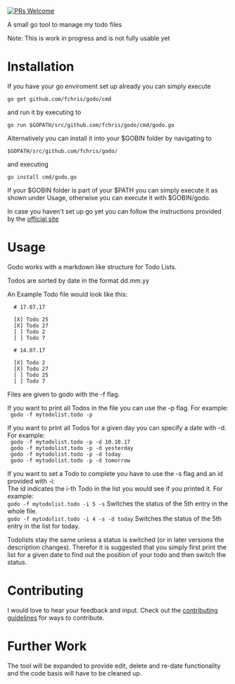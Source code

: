 [![PRs Welcome](https://img.shields.io/badge/PRs-welcome-brightgreen.svg?style=flat-square)](http://makeapullrequest.com)

A small go tool to manage my todo files

Note: This is work in progress and is not fully usable yet

# Installation

If you have your go enviroment set up already you can simply execute

```go get github.com/fchris/godo/cmd```

and run it by executing to 

```go run $GOPATH/src/github.com/fchris/godo/cmd/godo.go ```

Alternatively you can install it into your $GOBIN folder by navigating to 

```$GOPATH/src/github.com/fchris/godo/```

and executing 

```go install cmd/godo.go```

If your $GOBIN folder is part of your $PATH you can simply execute it as shown under Usage,
otherwise you can execute it with $GOBIN/godo.

In case you haven't set up go yet you can follow the instructions provided by the [official site](https://golang.org/doc/install)

# Usage

Godo works with a markdown like structure for Todo Lists.

Todos are sorted by date in the format dd.mm.yy

An Example Todo file would look like this:
```
  # 17.07.17
  
  [X] Todo 25
  [X] Todo 27
  [ ] Todo 2
  [ ] Todo 7

  # 14.07.17

  [X] Todo 2
  [X] Todo 27
  [ ] Todo 25
  [ ] Todo 7
```

Files are given to godo with the -f flag.

If you want to print all Todos in the file you can use the -p flag. For example:  
  ``` godo -f mytodolist.todo -p```
  
If you want to print all Todos for a given day you can specify a date with -d. For example:  
  ``` godo -f mytodolist.todo -p -d 10.10.17```  
  ``` godo -f mytodolist.todo -p -d yesterday```  
  ``` godo -f mytodolist.todo -p -d today```  
  ``` godo -f mytodolist.todo -p -d tomorrow```  

If you want to set a Todo to complete you have to use the -s flag and an id provided with -i:  
The id indicates the i-th Todo in the list you would see if you printed it. For example:  
   ```godo -f mytodolist.todo -i 5 -s``` Switches the status of the 5th entry in the whole file.  
   ```godo -f mytodolist.todo -i 4 -s -d today``` Switches the status of the 5th entry in the list for today.  
   
Todolists stay the same unless a status is switched (or in later versions the description changes). Therefor it is 
suggested that you simply first print the list for a given date to find out the position of your todo and then switch the status.

# Contributing

I would love to hear your feedback and input. Check out the [contributing guidelines](https://github.com/FChris/godo/edit/master/CONTRIBUTING.md) for ways to contribute.

# Further Work
The tool will be expanded to provide edit, delete and re-date functionality and the code basis will have to be cleaned up.
